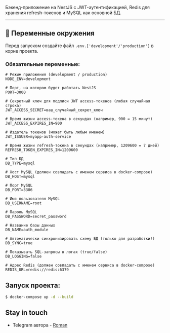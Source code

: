 Бэкенд-приложение на NestJS с JWT-аутентификацией, Redis для хранения refresh-токенов и MySQL как основной БД.

---

## 🔐 Переменные окружения

Перед запуском создайте файл `.env.['development'/'production']` в корне проекта.

### Обязательные переменные:

```env
# Режим приложения (development / production)
NODE_ENV=development

# Порт, на котором будет работать NestJS
PORT=3000

# Секретный ключ для подписи JWT access-токенов (любая случайная строка)
JWT_ACCESS_SECRET=ваш_случайный_секрет_ключ

# Время жизни access-токена в секундах (например, 900 = 15 минут)
JWT_ACCESS_EXPIRES_IN=900

# Издатель токенов (может быть любым именем)
JWT_ISSUER=myapp-auth-service

# Время жизни refresh-токена в секундах (например, 1209600 = 7 дней)
REFRESH_TOKEN_EXPIRES_IN=1209600

# Тип БД
DB_TYPE=mysql

# Хост MySQL (должен совпадать с именем сервиса в docker-compose)
DB_HOST=mysql

# Порт MySQL
DB_PORT=3306

# Имя пользователя MySQL
DB_USERNAME=root

# Пароль MySQL
DB_PASSWORD=secret_password

# Название базы данных
DB_NAME=auth_module

# Автоматически синхронизировать схему БД (только для разработки!)
DB_SYNC=true

# Показывать SQL-запросы в логах (true/false)
DB_LOGGING=false

# Адрес Redis (должен совпадать с именем сервиса в docker-compose)
REDIS_URL=redis://redis:6379
```

## Запуск проекта:

```bash
$ docker-compose up -d --build

```

## Stay in touch

- Telegram автора - [Roman](https://t.me/nee_copirui)
